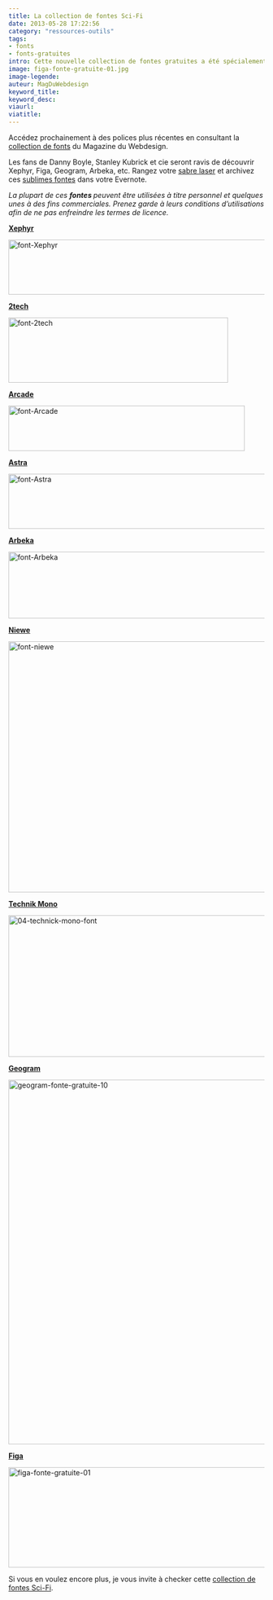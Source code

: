 ```yaml
---
title: La collection de fontes Sci-Fi
date: 2013-05-28 17:22:56
category: "ressources-outils"
tags:
- fonts
- fonts-gratuites
intro: Cette nouvelle collection de fontes gratuites a été spécialement conçue pour les aficionados de science-fiction.
image: figa-fonte-gratuite-01.jpg
image-legende:
auteur: MagDuWebdesign
keyword_title:
keyword_desc:
viaurl:
viatitle:
---
```

<p class="panel radius">Accédez prochainement à des polices plus récentes en consultant la <a href="http://www.magazineduwebdesign.com/ressources/web-fonts/">collection de fonts</a> du Magazine du Webdesign.</p>
<p>Les fans de&nbsp;Danny Boyle,&nbsp;Stanley Kubrick et cie seront ravis de découvrir Xephyr, Figa, Geogram,&nbsp;Arbeka, etc. Rangez votre <a href="http://scotch.io/demos/pure-css3-star-wars-lightsaber-checkboxes" target="_blank">sabre laser</a> et archivez ces <a title="Fonte Helvetica, 11 alternatives méconnues" href="http://magazineduwebdesign.com/fonte-helvetica-alternative-typographique">sublimes fontes</a> dans votre Evernote.</p>
<p><em> La plupart de ces&nbsp;<strong>fontes&nbsp;</strong>peuvent être utilisées à titre personnel et quelques unes à&nbsp;des fins commerciales.&nbsp;Prenez garde à leurs conditions d’utilisations afin de ne pas enfreindre les termes de licence.</em></p>
<p><a href="http://www.urbanfonts.com/fonts/Xephyr.htm" target="_blank"><strong>Xephyr</strong></a></p>
<p><img title="font-Xephyr" src="https://s3-eu-west-1.amazonaws.com/mdw-images/large/font-Xephyr.jpg" alt="font-Xephyr" width="518" height="108"></p>
<p><strong><a href="http://www.urbanfonts.com/fonts/2tech.htm" target="_blank">2tech</a></strong></p>
<p><img title="font-2tech" src="https://s3-eu-west-1.amazonaws.com/mdw-images/large/font-2tech.jpg" alt="font-2tech" width="432" height="128"></p>
<p><strong><a href="http://www.urbanfonts.com/fonts/Arcade.htm" target="_blank">Arcade</a></strong></p>
<p><img title="font-Arcade" src="https://s3-eu-west-1.amazonaws.com/mdw-images/large/font-Arcade.jpg" alt="font-Arcade" width="465" height="89"></p>
<p><a href="http://www.urbanfonts.com/fonts/Astra.htm" target="_blank"><strong>Astra</strong></a></p>
<p><img title="font-Astra" src="https://s3-eu-west-1.amazonaws.com/mdw-images/large/font-Astra.jpg" alt="font-Astra" width="512" height="108"></p>
<p><a href="http://www.urbanfonts.com/fonts/Arbeka.htm" target="_blank"><strong>Arbeka</strong></a></p>
<p><img title="font-Arbeka" src="https://s3-eu-west-1.amazonaws.com/mdw-images/large/font-Arbeka.jpg" alt="font-Arbeka" width="526" height="131"></p>
<p><strong><a title="Font gratuite Niewe" href="http://www.behance.net/gallery/NIEWE-free-font/7014233" target="_blank">Niewe</a></strong></p>
<p><img title="font-niewe" src="https://s3-eu-west-1.amazonaws.com/mdw-images/large/font-niewe.jpg" alt="font-niewe" width="555" height="493"></p>
<p><strong><a title="Technik Mono" href="http://www.myfonts.com/fonts/carnoky/technik-mono/" target="_blank">Technik Mono</a></strong></p>
<p><img title="04-technick-mono-font" src="https://s3-eu-west-1.amazonaws.com/mdw-images/large/04-technick-mono-font.jpg" alt="04-technick-mono-font" width="555" height="278"></p>
<p><strong><a title="Geogram-fonte-gratuite" href="http://www.behance.net/gallery/geogram-typeface-free-font/5920909" target="_blank">Geogram</a></strong></p>
<p><img title="geogram-fonte-gratuite-10" src="https://s3-eu-west-1.amazonaws.com/mdw-images/large/geogram-fonte-gratuite-10.jpg" alt="geogram-fonte-gratuite-10" width="555" height="716"></p>
<p><strong><a title="Figa-fonte-gratuite" href="http://talent.adweek.com/gallery/Figa-Free-Font/4382703" target="_blank">Figa</a></strong></p>
<p><img title="figa-fonte-gratuite-01" src="https://s3-eu-west-1.amazonaws.com/mdw-images/large/figa-fonte-gratuite-01.jpg" alt="figa-fonte-gratuite-01" width="555" height="197"></p>
<p>Si vous en voulez encore plus, je vous invite à checker cette <a href="https://typekit.com/lists/sci-fi" target="_blank">collection de fontes Sci-Fi</a>.</p>
